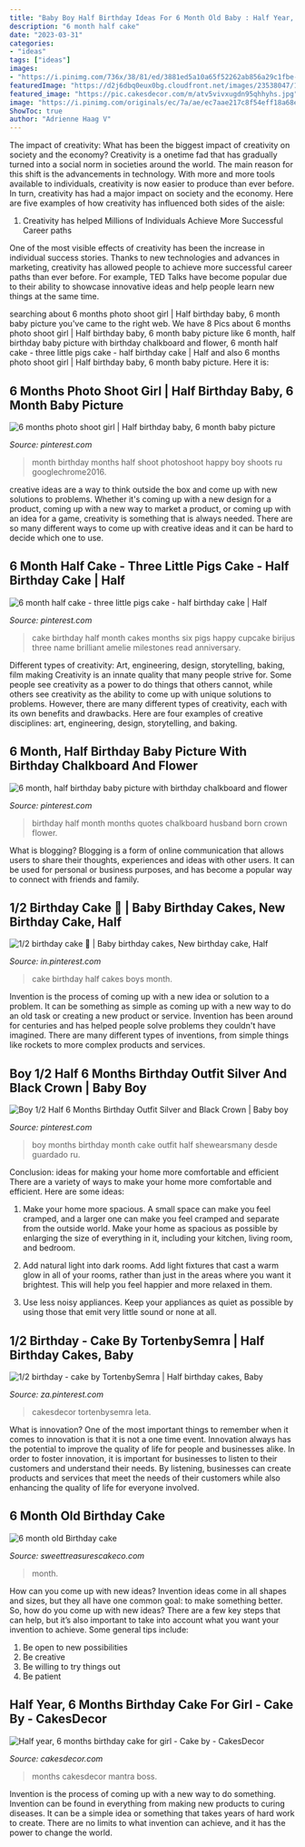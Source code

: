 ```yaml
---
title: "Baby Boy Half Birthday Ideas For 6 Month Old Baby : Half Year, 6 Months Birthday Cake For Girl"
description: "6 month half cake"
date: "2023-03-31"
categories:
- "ideas"
tags: ["ideas"]
images:
- "https://i.pinimg.com/736x/38/81/ed/3881ed5a10a65f52262ab856a29c1fbe--baby-half-birthday-ideas-half-birthday-pictures.jpg"
featuredImage: "https://d2j6dbq0eux0bg.cloudfront.net/images/23538047/1501095798.jpg"
featured_image: "https://pic.cakesdecor.com/m/atv5vivxugdn95qhhyhs.jpg"
image: "https://i.pinimg.com/originals/ec/7a/ae/ec7aae217c8f54eff18a68e5fa6a097d.jpg"
ShowToc: true
author: "Adrienne Haag V"
---
```



The impact of creativity: What has been the biggest impact of creativity on society and the economy?
Creativity is a onetime fad that has gradually turned into a social norm in societies around the world. The main reason for this shift is the advancements in technology. With more and more tools available to individuals, creativity is now easier to produce than ever before. In turn, creativity has had a major impact on society and the economy. Here are five examples of how creativity has influenced both sides of the aisle:
1) Creativity has helped Millions of Individuals Achieve More Successful Career paths

One of the most visible effects of creativity has been the increase in individual success stories. Thanks to new technologies and advances in marketing, creativity has allowed people to achieve more successful career paths than ever before. For example, TED Talks have become popular due to their ability to showcase innovative ideas and help people learn new things at the same time.

	

		
searching about 6 months photo shoot girl | Half birthday baby, 6 month baby picture you've came to the right web. We have 8 Pics about 6 months photo shoot girl | Half birthday baby, 6 month baby picture like 6 month, half birthday baby picture with birthday chalkboard and flower, 6 month half cake - three little pigs cake - half birthday cake | Half and also 6 months photo shoot girl | Half birthday baby, 6 month baby picture. Here it is:
		
    
## 6 Months Photo Shoot Girl | Half Birthday Baby, 6 Month Baby Picture

<img loading=lazy src="https://i.pinimg.com/originals/e9/ff/a3/e9ffa3c67d8afa7b11648276664991f5.jpg" onerror="this.onerror=null;this.src='https://tse2.mm.bing.net/th?id=OIP.9xffvLe_Or14C12ginYsMQHaJ4&amp;pid=15.1';" alt="6 months photo shoot girl | Half birthday baby, 6 month baby picture">

_Source: pinterest.com_

>month birthday months half shoot photoshoot happy boy shoots ru googlechrome2016. 

	

creative ideas are a way to think outside the box and come up with new solutions to problems. Whether it's coming up with a new design for a product, coming up with a new way to market a product, or coming up with an idea for a game, creativity is something that is always needed. There are so many different ways to come up with creative ideas and it can be hard to decide which one to use.

    
## 6 Month Half Cake - Three Little Pigs Cake - Half Birthday Cake | Half

<img loading=lazy src="https://i.pinimg.com/originals/23/6f/f7/236ff73d51e9e503459f215fe84174ae.jpg" onerror="this.onerror=null;this.src='https://tse1.mm.bing.net/th?id=OIP.nnapQ5js0zmLQNhkjdthXQHaJ4&amp;pid=15.1';" alt="6 month half cake - three little pigs cake - half birthday cake | Half">

_Source: pinterest.com_

>cake birthday half month cakes months six pigs happy cupcake birijus three name brilliant amelie milestones read anniversary. 

	

Different types of creativity: Art, engineering, design, storytelling, baking, film making
Creativity is an innate quality that many people strive for. Some people see creativity as a power to do things that others cannot, while others see creativity as the ability to come up with unique solutions to problems. However, there are many different types of creativity, each with its own benefits and drawbacks. Here are four examples of creative disciplines: art, engineering, design, storytelling, and baking.

    
## 6 Month, Half Birthday Baby Picture With Birthday Chalkboard And Flower

<img loading=lazy src="https://i.pinimg.com/736x/38/81/ed/3881ed5a10a65f52262ab856a29c1fbe--baby-half-birthday-ideas-half-birthday-pictures.jpg" onerror="this.onerror=null;this.src='https://tse3.mm.bing.net/th?id=OIP.xsSyr9i2tmnnZAVFEM7x_AHaGD&amp;pid=15.1';" alt="6 month, half birthday baby picture with birthday chalkboard and flower">

_Source: pinterest.com_

>birthday half month months quotes chalkboard husband born crown flower. 

	

What is blogging?
Blogging is a form of online communication that allows users to share their thoughts, experiences and ideas with other users. It can be used for personal or business purposes, and has become a popular way to connect with friends and family.

    
## 1/2 Birthday Cake 🎂 | Baby Birthday Cakes, New Birthday Cake, Half

<img loading=lazy src="https://i.pinimg.com/originals/23/cc/ed/23ccedf03af4f1b726ff8ee55b4f1a40.jpg" onerror="this.onerror=null;this.src='https://tse1.mm.bing.net/th?id=OIP.w4pi-0h6NvECGDv2ALjaUQHaJ4&amp;pid=15.1';" alt="1/2 birthday cake 🎂 | Baby birthday cakes, New birthday cake, Half">

_Source: in.pinterest.com_

>cake birthday half cakes boys month. 

	

Invention is the process of coming up with a new idea or solution to a problem. It can be something as simple as coming up with a new way to do an old task or creating a new product or service. Invention has been around for centuries and has helped people solve problems they couldn't have imagined. There are many different types of inventions, from simple things like rockets to more complex products and services.

    
## Boy 1/2 Half 6 Months Birthday Outfit Silver And Black Crown | Baby Boy

<img loading=lazy src="https://i.pinimg.com/736x/c8/97/2d/c8972d1a95f07733a1d70d32ea740ab3.jpg" onerror="this.onerror=null;this.src='https://tse2.mm.bing.net/th?id=OIP.Qhh9w__VMnVTTG453moV3gHaIo&amp;pid=15.1';" alt="Boy 1/2 Half 6 Months Birthday Outfit Silver and Black Crown | Baby boy">

_Source: pinterest.com_

>boy months birthday month cake outfit half shewearsmany desde guardado ru. 

	

Conclusion: ideas for making your home more comfortable and efficient
There are a variety of ways to make your home more comfortable and efficient. Here are some ideas: 
1. Make your home more spacious. A small space can make you feel cramped, and a larger one can make you feel cramped and separate from the outside world. Make your home as spacious as possible by enlarging the size of everything in it, including your kitchen, living room, and bedroom.

2. Add natural light into dark rooms. Add light fixtures that cast a warm glow in all of your rooms, rather than just in the areas where you want it brightest. This will help you feel happier and more relaxed in them.

3. Use less noisy appliances. Keep your appliances as quiet as possible by using those that emit very little sound or none at all.

    
## 1/2 Birthday - Cake By TortenbySemra | Half Birthday Cakes, Baby

<img loading=lazy src="https://i.pinimg.com/originals/ec/7a/ae/ec7aae217c8f54eff18a68e5fa6a097d.jpg" onerror="this.onerror=null;this.src='https://tse2.mm.bing.net/th?id=OIP.VSW3snTkJczzk3FQo68qmgHaJ4&amp;pid=15.1';" alt="1/2 birthday - cake by TortenbySemra | Half birthday cakes, Baby">

_Source: za.pinterest.com_

>cakesdecor tortenbysemra leta. 

	

What is innovation?
One of the most important things to remember when it comes to innovation is that it is not a one time event. Innovation always has the potential to improve the quality of life for people and businesses alike. In order to foster innovation, it is important for businesses to listen to their customers and understand their needs. By listening, businesses can create products and services that meet the needs of their customers while also enhancing the quality of life for everyone involved.

    
## 6 Month Old Birthday Cake

<img loading=lazy src="https://d2j6dbq0eux0bg.cloudfront.net/images/23538047/1501095798.jpg" onerror="this.onerror=null;this.src='https://tse1.mm.bing.net/th?id=OIP._TUu8XEZ1lgIfMCHXlTWjAHaJ4&amp;pid=15.1';" alt="6 month old Birthday cake">

_Source: sweettreasurescakeco.com_

>month. 

	

How can you come up with new ideas?
Invention ideas come in all shapes and sizes, but they all have one common goal: to make something better. So, how do you come up with new ideas? There are a few key steps that can help, but it’s also important to take into account what you want your invention to achieve. Some general tips include: 
1. Be open to new possibilities 
2. Be creative 
3. Be willing to try things out 
4. Be patient 

    
## Half Year, 6 Months Birthday Cake For Girl - Cake By - CakesDecor

<img loading=lazy src="https://pic.cakesdecor.com/m/atv5vivxugdn95qhhyhs.jpg" onerror="this.onerror=null;this.src='https://tse2.mm.bing.net/th?id=OIP.s5kvOVPE4JVxrKxuX1gg-gHaIn&amp;pid=15.1';" alt="Half year, 6 months birthday cake for girl - Cake by - CakesDecor">

_Source: cakesdecor.com_

>months cakesdecor mantra boss. 

	

Invention is the process of coming up with a new way to do something. Invention can be found in everything from making new products to curing diseases. It can be a simple idea or something that takes years of hard work to create. There are no limits to what invention can achieve, and it has the power to change the world.

